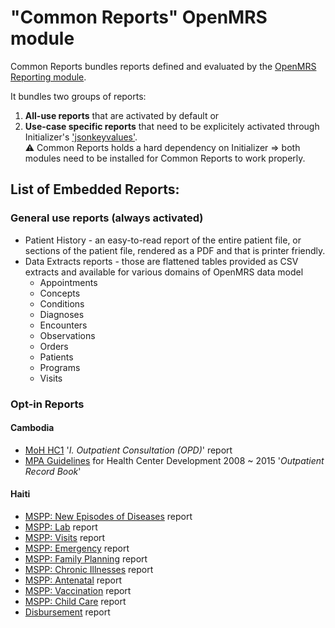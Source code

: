 # "Common Reports" OpenMRS module
Common Reports bundles reports defined and evaluated by the [OpenMRS Reporting module](https://github.com/openmrs/openmrs-module-reporting).

It bundles two groups of reports:
1. **All-use reports** that are activated by default or
1. **Use-case specific reports** that need to be explicitely activated through Initializer's ['jsonkeyvalues'](https://github.com/mekomsolutions/openmrs-module-initializer/blob/master/readme/jsonkeyvalues.md#domain-jsonkeyvalues).<br/>:warning: Common Reports holds a hard dependency on Initializer ⇒ both modules need to be installed for Common Reports to work properly.

## List of Embedded Reports:
### General use reports (always activated)
* Patient History - an easy-to-read report of the entire patient file, or sections of the patient file, rendered as a PDF and that is printer friendly.
* Data Extracts reports - those are flattened tables provided as CSV extracts and available for various domains of OpenMRS data model
  * Appointments
  * Concepts
  * Conditions
  * Diagnoses
  * Encounters
  * Observations
  * Orders
  * Patients
  * Programs
  * Visits

### Opt-in Reports
#### Cambodia
* [MoH HC1](https://docs.google.com/spreadsheets/d/1AD59mP88wzTeV9pe3YyrBri4X7AFNnnqik4l1pTSaUs/edit?usp=sharing) '_I. Outpatient Consultation (OPD)_' report
* [MPA Guidelines]([https://drive.google.com/file/d/0B5RYtMgBysYHOTk1cFpBNVpDdEE/view?usp=sharing](https://drive.google.com/file/d/0B5RYtMgBysYHOTk1cFpBNVpDdEE/view?resourcekey=0-aywPbI3lhr8bVV2Kvw5XFA)) for Health Center Development 2008 ~ 2015 '_Outpatient Record Book_'
#### Haiti
* [MSPP: New Episodes of Diseases](readme/newEpisodesOfDiseases.md) report
* [MSPP: Lab](readme/MSPPlab.md) report
* [MSPP: Visits](readme/MSPPvisits.md) report
* [MSPP: Emergency](readme/MSPPemergency.md) report
* [MSPP: Family Planning](readme/MSPPfamilyPlanning.md) report
* [MSPP: Chronic Illnesses](readme/MSPPchronicIllnesses.md) report
* [MSPP: Antenatal](readme/MSPPantenatal.md) report
* [MSPP: Vaccination](readme/MSPPvaccination.md) report
* [MSPP: Child Care](readme/MSPPchildCareDiseases.md) report
* [Disbursement](readme/Disbursement.md) report
